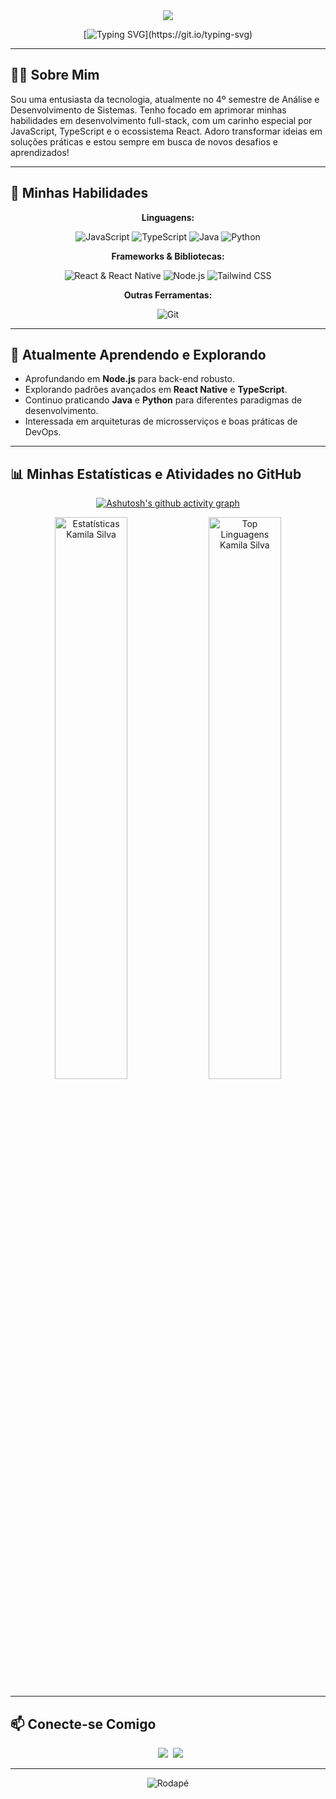 <div align="center">
  <img src="https://capsule-render.vercel.app/api?type=waving&color=ff91a4&height=120&section=header"/>
</div>

<div align="center">

[![Typing SVG](https://readme-typing-svg.herokuapp.com/?color=ff91a4&size=28&center=true&vCenter=true&width=800&lines=Ol%C3%A1%2C+meu+nome+%C3%A9+Kamila+Silva+%F0%9F%91%8B;Tenho+21+anos;Apaixonada+por+tecnologia+e+desenvolvimento!)](https://git.io/typing-svg)

</div>

---

## 👩‍💻 Sobre Mim

Sou uma entusiasta da tecnologia, atualmente no 4º semestre de Análise e Desenvolvimento de Sistemas. Tenho focado em aprimorar minhas habilidades em desenvolvimento full-stack, com um carinho especial por JavaScript, TypeScript e o ecossistema React. Adoro transformar ideias em soluções práticas e estou sempre em busca de novos desafios e aprendizados!

---

## 🚀 Minhas Habilidades

<div align="center">

**Linguagens:**

![JavaScript](https://img.shields.io/badge/JavaScript-0D1117?style=for-the-badge&logo=javascript&logoColor=F7DF1E&labelColor=0D1117&color=F7DF1E)
![TypeScript](https://img.shields.io/badge/TypeScript-0D1117?style=for-the-badge&logo=typescript&logoColor=3178C6&labelColor=0D1117&color=3178C6)
![Java](https://img.shields.io/badge/Java-0D1117?style=for-the-badge&logo=openjdk&logoColor=FFA518&labelColor=0D1117&color=FFA518)
![Python](https://img.shields.io/badge/Python-0D1117?style=for-the-badge&logo=python&logoColor=3776AB&labelColor=0D1117&color=3776AB)

**Frameworks & Bibliotecas:**

![React & React Native](https://img.shields.io/badge/React%20%26%20Native-0D1117?style=for-the-badge&logo=react&logoColor=61DAFB&labelColor=0D1117&color=61DAFB)
![Node.js](https://img.shields.io/badge/Node.js-0D1117?style=for-the-badge&logo=node.js&logoColor=339933&labelColor=0D1117&color=339933)
![Tailwind CSS](https://img.shields.io/badge/Tailwind%20CSS-0D1117?style=for-the-badge&logo=tailwindcss&logoColor=06B6D4&labelColor=0D1117&color=06B6D4)

**Outras Ferramentas:**

![Git](https://img.shields.io/badge/Git-0D1117?style=for-the-badge&logo=git&logoColor=F05032&labelColor=0D1117&color=F05032)

</div>

---

## 🌱 Atualmente Aprendendo e Explorando

* Aprofundando em **Node.js** para back-end robusto.
* Explorando padrões avançados em **React Native** e **TypeScript**.
* Continuo praticando **Java** e **Python** para diferentes paradigmas de desenvolvimento.
* Interessada em arquiteturas de microsserviços e boas práticas de DevOps.

---

## 📊 Minhas Estatísticas e Atividades no GitHub

<div align="center">

[![Ashutosh's github activity graph](https://github-readme-activity-graph.vercel.app/graph?username=Kamila-Silvva&bg_color=0d1117&color=ff91a4&line=ff91a4&point=ff91a4&area=true&hide_border=true)](https://github.com/ashutosh00710/github-readme-activity-graph)

<img width="48%" src="https://github-readme-stats.vercel.app/api?username=Kamila-Silvva&show_icons=true&hide_border=true&title_color=ff91a4&icon_color=ff91a4&text_color=c9d1d9&bg_color=0d1117&rank_icon=github" alt="Estatísticas Kamila Silva" />
<img width="48%" src="https://github-readme-stats.vercel.app/api/top-langs/?username=Kamila-Silvva&layout=compact&hide_border=true&title_color=ff91a4&text_color=ff91a4&bg_color=0d1117" alt="Top Linguagens Kamila Silva"/>

</div>

---

## 📫 Conecte-se Comigo

<div align="center"> 
<a href="https://www.linkedin.com/in/kamila-alves-silva/" target="_blank"><img src="https://img.shields.io/badge/-LinkedIn-0D1117?style=for-the-badge&logo=linkedin&logoColor=white&color=0077B5" target="_blank"></a> 
<a href="mailto:kamilasilva.tech@gmail.com"> <img src="https://img.shields.io/badge/-Gmail-0D1117?style=for-the-badge&logo=gmail&logoColor=white&color=D14836" target="_blank"></a>
</div>

---

<div align="center">
  <img src="https://capsule-render.vercel.app/api?type=waving&color=ff91a4&height=100&section=footer" alt="Rodapé"/>
</div>
